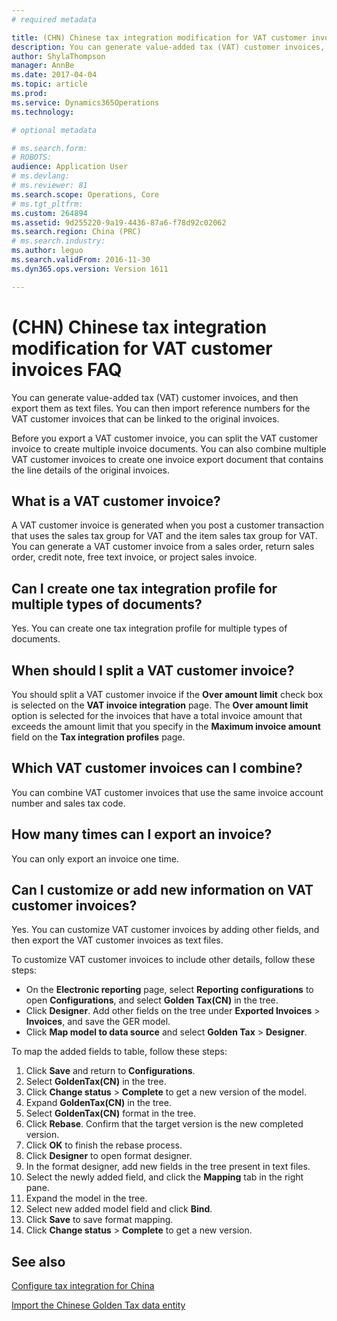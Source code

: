 ```yaml
---
# required metadata

title: (CHN) Chinese tax integration modification for VAT customer invoices FAQ
description: You can generate value-added tax (VAT) customer invoices, and then export them as text files. You can then import reference numbers for the VAT customer invoices that can be linked to the original invoices.
author: ShylaThompson
manager: AnnBe
ms.date: 2017-04-04
ms.topic: article
ms.prod: 
ms.service: Dynamics365Operations
ms.technology: 

# optional metadata

# ms.search.form: 
# ROBOTS: 
audience: Application User
# ms.devlang: 
# ms.reviewer: 81
ms.search.scope: Operations, Core
# ms.tgt_pltfrm: 
ms.custom: 264894
ms.assetid: 9d255220-9a19-4436-87a6-f78d92c02062
ms.search.region: China (PRC)
# ms.search.industry: 
ms.author: leguo
ms.search.validFrom: 2016-11-30
ms.dyn365.ops.version: Version 1611

---
```


# (CHN) Chinese tax integration modification for VAT customer invoices FAQ

You can generate value-added tax (VAT) customer invoices, and then export them as text files. You can then import reference numbers for the VAT customer invoices that can be linked to the original invoices.

Before you export a VAT customer invoice, you can split the VAT customer invoice to create multiple invoice documents. You can also combine multiple VAT customer invoices to create one invoice export document that contains the line details of the original invoices.

## What is a VAT customer invoice?
A VAT customer invoice is generated when you post a customer transaction that uses the sales tax group for VAT and the item sales tax group for VAT. You can generate a VAT customer invoice from a sales order, return sales order, credit note, free text invoice, or project sales invoice.

## Can I create one tax integration profile for multiple types of documents?

Yes. You can create one tax integration profile for multiple types of documents.

## When should I split a VAT customer invoice?
You should split a VAT customer invoice if the **Over amount limit** check box is selected on the **VAT invoice integration** page. The **Over amount limit** option is selected for the invoices that have a total invoice amount that exceeds the amount limit that you specify in the **Maximum invoice amount** field on the **Tax integration profiles** page.

## Which VAT customer invoices can I combine?
You can combine VAT customer invoices that use the same invoice account number and sales tax code.

## How many times can I export an invoice?
You can only export an invoice one time.

## Can I customize or add new information on VAT customer invoices?
Yes. You can customize VAT customer invoices by adding other fields, and then export the VAT customer invoices as text files.

To customize VAT customer invoices to include other details, follow these steps:

-   On the **Electronic reporting** page, select **Reporting configurations** to open **Configurations**, and select **Golden Tax(CN)** in the tree.
-   Click **Designer**. Add other fields on the tree under **Exported Invoices** &gt; **Invoices**, and save the GER model.
-   Click **Map model to data source** and select **Golden Tax** &gt; **Designer**.

To map the added fields to table, follow these steps:
1.  Click **Save** and return to **Configurations**.
2.  Select **GoldenTax(CN)** in the tree.
3.  Click **Change status** &gt; **Complete** to get a new version of the model.
4.  Expand **GoldenTax(CN)** in the tree.
5.  Select **GoldenTax(CN)** format in the tree.
6.  Click **Rebase**. Confirm that the target version is the new completed version.
7.  Click **OK** to finish the rebase process.
8.  Click **Designer** to open format designer.
9.  In the format designer, add new fields in the tree present in text files.
10. Select the newly added field, and click the **Mapping** tab in the right pane.
11. Expand the model in the tree.
12. Select new added model field and click **Bind**.
13. Click **Save** to save format mapping.
14. Click **Change status** &gt; **Complete** to get a new version.



See also
--------

[Configure tax integration for China](apac-chn-tax-integration.md)

[Import the Chinese Golden Tax data entity](apac-chn-import-golden-tax-data-entity.md)

